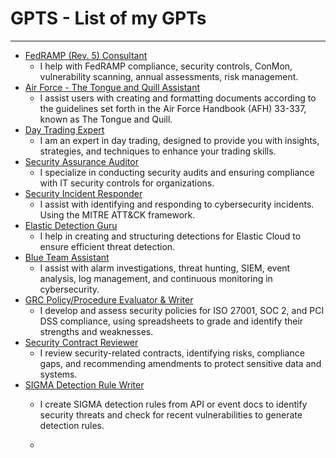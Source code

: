 # GPTS - List of my GPTs
------

- [FedRAMP (Rev. 5) Consultant ](https://chatgpt.com/g/g-nhTxoXCQR-fedramp-rev-5-consultant)
  - I help with FedRAMP compliance, security controls, ConMon, vulnerability scanning, annual assessments, risk management.
- [Air Force - The Tongue and Quill Assistant](https://chatgpt.com/g/g-5B0k7utcA-air-force-the-tongue-and-quill-assistant)
  - I assist users with creating and formatting documents according to the guidelines set forth in the Air Force Handbook (AFH) 33-337, known as The Tongue and Quill.
- [Day Trading Expert](https://chatgpt.com/g/g-LEYY7LMhM-day-trading-expert)
  - I am an expert in day trading, designed to provide you with insights, strategies, and techniques to enhance your trading skills.
- [Security Assurance Auditor](https://chatgpt.com/g/g-uKgot5jV5-security-assurance-auditor)
  - I specialize in conducting security audits and ensuring compliance with IT security controls for organizations. 
- [Security Incident Responder](https://chatgpt.com/g/g-EQgFc7MkM-security-incident-responder)
  - I assist with identifying and responding to cybersecurity incidents. Using the MITRE ATT&CK framework.
- [Elastic Detection Guru](https://chatgpt.com/g/g-5Cjrvpc8A-elastic-detection-guru)
  - I help in creating and structuring detections for Elastic Cloud to ensure efficient threat detection.
- [Blue Team Assistant](https://chatgpt.com/g/g-sCF75MJKP-blue-team-assistant)
  - I assist with alarm investigations, threat hunting, SIEM, event analysis, log management, and continuous monitoring in cybersecurity.
- [GRC Policy/Procedure Evaluator & Writer](https://chatgpt.com/g/g-LrNfCFppE-grc-policy-procedure-evaluator-creator)
  - I develop and assess security policies for ISO 27001, SOC 2, and PCI DSS compliance, using spreadsheets to grade and identify their strengths and weaknesses.
- [Security Contract Reviewer](https://chatgpt.com/g/g-u6NGWJHsn-security-contract-reviewer)
  - I review security-related contracts, identifying risks, compliance gaps, and recommending amendments to protect sensitive data and systems.
- [SIGMA Detection Rule Writer](https://chatgpt.com/g/g-kFvk2z1Z6-sigma-detection-rule-writer)
  - I create SIGMA detection rules from API or event docs to identify security threats and check for recent vulnerabilities to generate detection rules.
 
  - 
